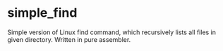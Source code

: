 # simple_find

Simple version of Linux find command, which recursively lists all files in given directory. Written in pure assembler.
